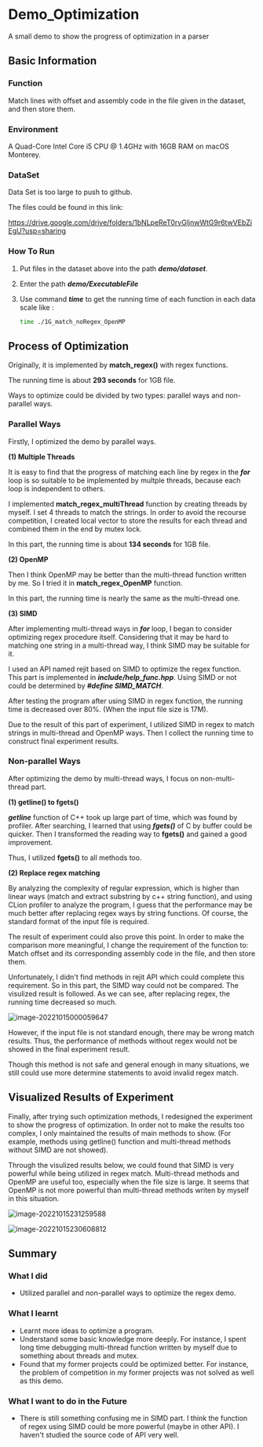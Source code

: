 # Demo_Optimization
A small demo to show the progress of optimization in a parser

## Basic Information



### Function

Match lines with offset and assembly code in the file given in the dataset, and then store them.

### Environment

A Quad-Core Intel Core i5 CPU @ 1.4GHz with 16GB RAM on macOS Monterey.

### DataSet

Data Set is too large to push to github.

The files could be found in this link:

https://drive.google.com/drive/folders/1bNLpeReT0rvGljnwWtG9r6twVEbZiEgU?usp=sharing



### How To Run

1. Put files in the dataset above into the path ***demo/dataset***.

2. Enter the path ***demo/ExecutableFile***

3. Use command ***time*** to get the running time of each function in each data scale like :

   ```bash
   time ./1G_match_noRegex_OpenMP
   ```

   




## Process of Optimization



Originally, it is implemented by **match_regex()** with regex functions.

The running time is about **293 seconds** for 1GB file.

Ways to optimize could be divided by two types: parallel ways and non-parallel ways.

### Parallel Ways

Firstly, I optimized the demo by parallel ways.

**(1)	Multiple Threads**

It is easy to find that the progress of matching each line by regex in the ***for*** loop is so suitable to be implemented by multple threads, because each loop is independent to others.

I implemented **match_regex_multiThread** function by creating threads by myself. I set 4 threads to match the strings. In order to avoid the recourse competition, I created local vector to store the results for each thread and combined them in the end by mutex lock.

In this part, the running time is about **134 seconds** for 1GB file.

**(2)	OpenMP**

Then I think OpenMP may be better than the multi-thread function written by me. So I tried it in **match_regex_OpenMP** function.

In this part, the running time is nearly the same as the multi-thread one.

**(3)	SIMD**

After implementing multi-thread ways in ***for*** loop, I began to consider optimizing regex procedure itself. Considering that it may be hard to matching one string in a multi-thread way, I think SIMD may be suitable for it.

I used an API named rejit based on SIMD to optimize the regex function. This part is implemented in ***include/help_func.hpp***. Using SIMD or not could be determined by ***#define SIMD_MATCH***. 

After testing the program after using SIMD in regex function, the running time is decreased over 80%. (When the input file size is 17M).

Due to the result of this part of experiment,  I utilized SIMD in regex to match strings in multi-thread and OpenMP ways. Then I collect the running time to construct final experiment results.

### Non-parallel Ways

After optimizing the demo by multi-thread ways, I focus on non-multi-thread part.

**(1)	getline() to fgets()**

***getline*** function of C++ took up large part of time, which was found by profiler. After searching, I learned that using ***fgets()*** of C by buffer could be quicker. Then I transformed the reading way to **fgets()** and gained a good improvement. 

Thus, I utilized **fgets()** to all methods too.

**(2)	Replace regex matching**

By analyzing the complexity of regular expression, which is higher than linear ways (match and extract substring by c++ string function), and using CLion profiler to analyze the program, I guess that the performance may be much better after replacing regex ways by string functions. Of course, the standard format of the input file is required.

The result of experiment could also prove this point. In order to make the comparison more meaningful, I change the requirement of the function to: Match offset and its corresponding assembly code in the file, and then store them. 

Unfortunately, I didn't find methods in rejit API which could complete this requirement. So in this part, the SIMD way could not be compared. The visulized result is followed. As we can see, after replacing regex, the running time decreased so much.

![image-20221015000059647](images/image-20221015000059647.png)



However, if the input file is not standard enough, there may be wrong match results. Thus, the performance of methods without regex would not be showed in the final experiment result. 

Though this method is not safe and general enough in many situations, we still could use more determine statements to avoid invalid regex match.



## Visualized Results of Experiment

Finally, after trying such optimization methods, I redesigned the experiment to show the progress of optimization. In order not to make the results too complex, I only maintained the results of main methods to show. (For example, methods using getline() function and multi-thread methods without SIMD are not showed).

Through the visulized results below, we could found that SIMD is very powerful while being utilized in regex match. Multi-thread methods and OpenMP are useful too, especially when the file size is large. It seems that OpenMP is not more powerful than multi-thread methods writen by myself in this situation.

![image-20221015231259588](images/image-20221015231259588.png)

![image-20221015230608812](images/image-20221015230608812.png)



## Summary

### What I did

* Utilized parallel and non-parallel ways to optimize the regex demo.

### What I learnt

* Learnt more ideas to optimize a program.
* Understand some basic knowledge more deeply. For instance, I spent long time debugging multi-thread function written by myself due to something about threads and mutex.
* Found that my former projects could be optimized better. For instance, the problem of competition in my former projects was not solved as well as this demo.

### What I want to do in the Future

* There is still something confusing me in SIMD part. I think the function of regex using SIMD could be more powerful (maybe in other API). I haven't studied the source code of API very well.